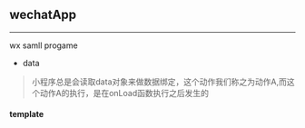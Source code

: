 ## wechatApp
---
wx samll progame

* data
> 小程序总是会读取data对象来做数据绑定，这个动作我们称之为动作A,而这个动作A的执行，是在onLoad函数执行之后发生的
#### template



